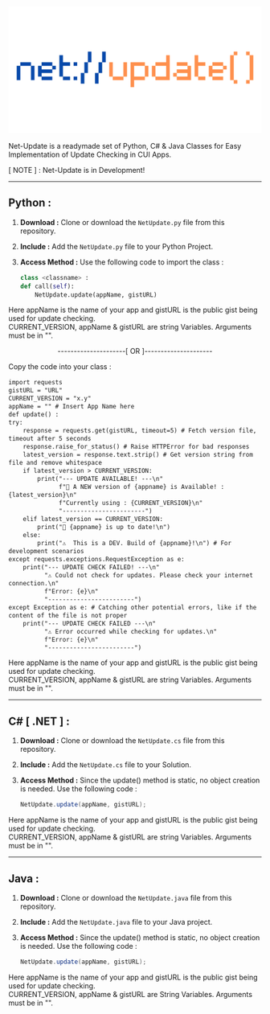 <p align="center">
  <img src="https://github.com/Chill-Astro/Net-Update/blob/main/Net-Update.png" width="540px">
</p>
Net-Update is a readymade set of Python, C# & Java Classes for Easy Implementation of Update Checking in CUI Apps.

[ NOTE ] : Net-Update is in Development!

---

## Python :

1.  **Download :** Clone or download the `NetUpdate.py` file from this repository.
2.  **Include :** Add the `NetUpdate.py` file to your Python Project.
3.  **Access Method :** Use the following code to import the class :

    ```Python
    class <classname> :
    def call(self):
        NetUpdate.update(appName, gistURL)
    ```

    
Here appName is the name of your app and gistURL is the public gist being used for update checking.    
CURRENT_VERSION, appName & gistURL are string Variables. Arguments must be in "".

<p align="center">
  ---------------------[ OR ]---------------------
</p>

Copy the code into your class :

        
    import requests
    gistURL = "URL"
    CURRENT_VERSION = "x.y"
    appName = "" # Insert App Name here
    def update() :
    try:
        response = requests.get(gistURL, timeout=5) # Fetch version file, timeout after 5 seconds
        response.raise_for_status() # Raise HTTPError for bad responses
        latest_version = response.text.strip() # Get version string from file and remove whitespace
        if latest_version > CURRENT_VERSION:
            print("--- UPDATE AVAILABLE! ---\n"
                  f"🎉 A NEW version of {appname} is Available! : {latest_version}\n"
                  f"Currently using : {CURRENT_VERSION}\n"                  
                  "-----------------------")
        elif latest_version == CURRENT_VERSION:
            print("🎉 {appname} is up to date!\n")
        else:
            print("⚠️  This is a DEV. Build of {appname}!\n") # For development scenarios
    except requests.exceptions.RequestException as e:
        print("--- UPDATE CHECK FAILED! ---\n"
              "⚠️ Could not check for updates. Please check your internet connection.\n"
              f"Error: {e}\n"
              "------------------------")
    except Exception as e: # Catching other potential errors, like if the content of the file is not proper
        print("--- UPDATE CHECK FAILED ---\n"
              "⚠️ Error occurred while checking for updates.\n"
              f"Error: {e}\n"
              "------------------------")
        
    
Here appName is the name of your app and gistURL is the public gist being used for update checking.    
CURRENT_VERSION, appName & gistURL are string Variables. Arguments must be in "".

---

## C# [ .NET ] :

1.  **Download :** Clone or download the `NetUpdate.cs` file from this repository.
2.  **Include :** Add the `NetUpdate.cs` file to your Solution.
3.  **Access Method :** Since the update() method is static, no object creation is needed. Use the following code :


    ```C#
    NetUpdate.update(appName, gistURL);
    ```

Here appName is the name of your app and gistURL is the public gist being used for update checking.    
CURRENT_VERSION, appName & gistURL are string Variables. Arguments must be in "".

---

## Java : 

1.  **Download :** Clone or download the `NetUpdate.java` file from this repository.
2.  **Include :** Add the `NetUpdate.java` file to your Java project.
3.  **Access Method :** Since the update() method is static, no object creation is needed. Use the following code :


    ```java
    NetUpdate.update(appName, gistURL);
    ```
Here appName is the name of your app and gistURL is the public gist being used for update checking.    
CURRENT_VERSION, appName & gistURL are String Variables. Arguments must be in "".
